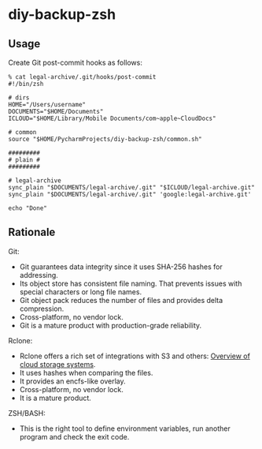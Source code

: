 diy-backup-zsh
==============

Usage
-----

Create Git post-commit hooks as follows:

```
% cat legal-archive/.git/hooks/post-commit 
#!/bin/zsh

# dirs
HOME="/Users/username"
DOCUMENTS="$HOME/Documents"
ICLOUD="$HOME/Library/Mobile Documents/com~apple~CloudDocs"

# common
source "$HOME/PycharmProjects/diy-backup-zsh/common.sh"

#########
# plain #
#########

# legal-archive
sync_plain "$DOCUMENTS/legal-archive/.git" "$ICLOUD/legal-archive.git"
sync_plain "$DOCUMENTS/legal-archive/.git" 'google:legal-archive.git'

echo "Done"
```

Rationale
---------

Git:

- Git guarantees data integrity since it uses SHA-256 hashes for addressing.
- Its object store has consistent file naming. That prevents issues with 
  special characters or long file names.
- Git object pack reduces the number of files and provides delta compression.
- Cross-platform, no vendor lock.
- Git is a mature product with production-grade reliability.

Rclone:

- Rclone offers a rich set of integrations with S3 and others: 
  [Overview of cloud storage systems](https://rclone.org/overview/).
- It uses hashes when comparing the files.
- It provides an encfs-like overlay.
- Cross-platform, no vendor lock.
- It is a mature product.

ZSH/BASH:

- This is the right tool to define environment variables, run another program 
  and check the exit code.